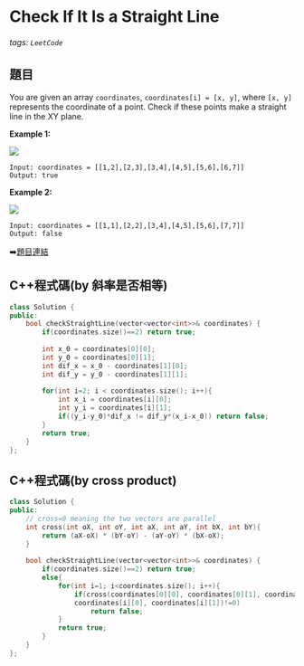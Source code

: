 # Check If It Is a Straight Line

###### tags: `LeetCode`

## 題目

You are given an array `coordinates`, `coordinates[i] = [x, y]`, where `[x, y]` represents the coordinate of a point. Check if these points make a straight line in the XY plane.

**Example 1:**

![](https://assets.leetcode.com/uploads/2019/10/15/untitled-diagram-2.jpg)

    Input: coordinates = [[1,2],[2,3],[3,4],[4,5],[5,6],[6,7]]
    Output: true

**Example 2:**

![](https://assets.leetcode.com/uploads/2019/10/09/untitled-diagram-1.jpg)

    Input: coordinates = [[1,1],[2,2],[3,4],[4,5],[5,6],[7,7]]
    Output: false

:arrow_right:[題目連結](https://leetcode.com/explore/challenge/card/may-leetcoding-challenge/534/week-1-may-1st-may-7th/3323/)


## C++程式碼(by 斜率是否相等)
```C++
class Solution {
public:
    bool checkStraightLine(vector<vector<int>>& coordinates) {
        if(coordinates.size()==2) return true;
        
        int x_0 = coordinates[0][0];
        int y_0 = coordinates[0][1];
        int dif_x = x_0 - coordinates[1][0];
        int dif_y = y_0 - coordinates[1][1];
        
        for(int i=2; i < coordinates.size(); i++){
            int x_i = coordinates[i][0];
            int y_i = coordinates[i][1];
            if((y_i-y_0)*dif_x != dif_y*(x_i-x_0)) return false;
        }
        return true;
    }
};
```

## C++程式碼(by cross product)
```C++
class Solution {
public:
    // cross=0 meaning the two vectors are parallel
    int cross(int oX, int oY, int aX, int aY, int bX, int bY){
        return (aX-oX) * (bY-oY) - (aY-oY) * (bX-oX);
    }
    
    bool checkStraightLine(vector<vector<int>>& coordinates) {
        if(coordinates.size()==2) return true;
        else{
            for(int i=1; i<coordinates.size(); i++){
                if(cross(coordinates[0][0], coordinates[0][1], coordinates[i-1][0], coordinates[i-1][1],
                coordinates[i][0], coordinates[i][1])!=0)
                    return false;                
            }
            return true;
        }
    }
};
```
